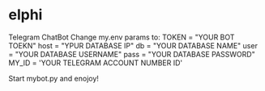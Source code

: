 # elphi
Telegram ChatBot
Change my.env params to:
TOKEN = "YOUR BOT TOEKN"
host = "YPUR DATABASE IP"
db = "YOUR DATABASE NAME"
user = "YOUR DATABASE USERNAME"
pass = "YOUR DATABASE PASSWORD"
MY_ID = 'YOUR TELEGRAM ACCOUNT NUMBER ID'

Start mybot.py and enojoy!
